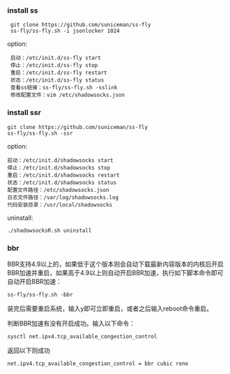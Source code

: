 ### install ss
```
 git clone https://github.com/suniceman/ss-fly
 ss-fly/ss-fly.sh -i jsonlocker 1024
```
option:

```
 启动：/etc/init.d/ss-fly start
 停止：/etc/init.d/ss-fly stop
 重启：/etc/init.d/ss-fly restart
 状态：/etc/init.d/ss-fly status
 查看ss链接：ss-fly/ss-fly.sh -sslink
 修改配置文件：vim /etc/shadowsocks.json
 ```
 
 ### install ssr
 ```
 git clone https://github.com/suniceman/ss-fly
 ss-fly/ss-fly.sh -ssr
 ```
 
 option:
 ```
 启动：/etc/init.d/shadowsocks start
 停止：/etc/init.d/shadowsocks stop
 重启：/etc/init.d/shadowsocks restart
 状态：/etc/init.d/shadowsocks status
 配置文件路径：/etc/shadowsocks.json
 日志文件路径：/var/log/shadowsocks.log
 代码安装目录：/usr/local/shadowsocks
```
uninstall:
```
./shadowsocksR.sh uninstall
```

### bbr
BBR支持4.9以上的，如果低于这个版本则会自动下载最新内容版本的内核后开启BBR加速并重启，如果高于4.9以上则自动开启BBR加速，执行如下脚本命令即可自动开启BBR加速：
```
ss-fly/ss-fly.sh -bbr
```
装完后需要重启系统，输入y即可立即重启，或者之后输入reboot命令重启。

判断BBR加速有没有开启成功。输入以下命令：
```
sysctl net.ipv4.tcp_available_congestion_control
```
返回以下则成功
```
net.ipv4.tcp_available_congestion_control = bbr cubic reno
```
